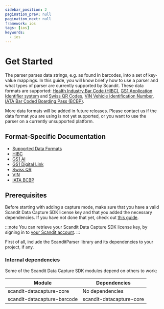 ```yaml
---
sidebar_position: 2
pagination_prev: null
pagination_next: null
framework: ios
tags: [ios]
keywords:
  - ios
---
```


# Get Started

The parser parses data strings, e.g. as found in barcodes, into a set of key-value mappings. In this guide, you will know briefly how to use a parser and what types of parser are currently supported by Scandit. These data formats are supported: [Health Industry Bar Code (HIBC)](https://docs.scandit.com/data-capture-sdk/ios/parser/hibc.html), [GS1 Application Identifier system](https://docs.scandit.com/data-capture-sdk/ios/parser/gs1ai.html) and [Swiss QR Codes](https://docs.scandit.com/data-capture-sdk/ios/parser/swissqr.html), [VIN Vehicle Identification Number](https://docs.scandit.com/data-capture-sdk/ios/parser/vin.html), [IATA Bar Coded Boarding Pass (BCBP)](https://docs.scandit.com/data-capture-sdk/ios/parser/iata-bcbp.html).

More data formats will be added in future releases. Please contact us if the data format you are using is not yet supported, or you want to use the parser on a currently unsupported platform.

## Format-Specific Documentation

- [Supported Data Formats](https://docs.scandit.com/data-capture-sdk/ios/parser/formats.html)
- [HIBC](https://docs.scandit.com/data-capture-sdk/ios/parser/hibc.html)
- [GS1 AI](https://docs.scandit.com/data-capture-sdk/ios/parser/gs1ai.html)
- [GS1 Digital Link](https://docs.scandit.com/data-capture-sdk/ios/parser/gs1-digital-link.html)
- [Swiss QR](https://docs.scandit.com/data-capture-sdk/ios/parser/swissqr.html)
- [VIN](https://docs.scandit.com/data-capture-sdk/ios/parser/vin.html)
- [IATA BCBP](https://docs.scandit.com/data-capture-sdk/ios/parser/iata-bcbp.html)

## Prerequisites

Before starting with adding a capture mode, make sure that you have a valid Scandit Data Capture SDK license key and that you added the necessary dependencies. If you have not done that yet, check out [this guide](../add-sdk.md).

:::note
You can retrieve your Scandit Data Capture SDK license key, by signing in to [your Scandit account](https://ssl.scandit.com/dashboard/sign-in).
:::

First of all, include the ScanditParser library and its dependencies to your project, if any.

### Internal dependencies

Some of the Scandit Data Capture SDK modules depend on others to work:

| Module                                   | Dependencies                                                                               |
| ---------------------------------------- | ------------------------------------------------------------------------------------------ |
| scandit-datacapture-core    | No dependencies    |
| scandit-datacapture-barcode | scandit-datacapture-core     |

